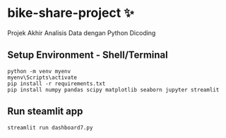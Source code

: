 # bike-share-project ✨
Projek Akhir Analisis Data dengan Python Dicoding

## Setup Environment - Shell/Terminal
```
python -m venv myenv
myenv\Scripts\activate
pip install -r requirements.txt
pip install numpy pandas scipy matplotlib seaborn jupyter streamlit
```

## Run steamlit app
```
streamlit run dashboard7.py
```
